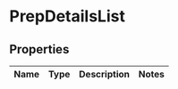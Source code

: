
# PrepDetailsList

## Properties
Name | Type | Description | Notes
------------ | ------------- | ------------- | -------------



